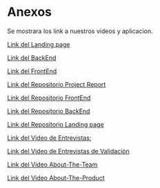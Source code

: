 # Anexos
Se mostrara los link a nuestros videos y aplicacion.

[Link del Landing page](https://devops-upc.github.io/TeamSync-LandingPage/)

[Link del BackEnd]()

[Link del FrontEnd]()

[Link del Repositorio Project Report](https://github.com/DevOps-Upc/TeamSync-ProjectReport)

[Link del Repositorio FrontEnd](https://github.com/DevOps-Upc/teamsync-frontend)

[Link del Repositorio BackEnd](https://github.com/DevOps-Upc/TeamSync-Backend)

[Link del Repositorio Landing page](https://github.com/DevOps-Upc/TeamSync-LandingPage)

[Link del Video de Entrevistas:](https://upcedupe-my.sharepoint.com/:v:/g/personal/u202123362_upc_edu_pe/EX-xeKlhmkxAlRzXa2nLt9UBZHsYaloNrIkuszsGQN6y1Q?nav=eyJyZWZlcnJhbEluZm8iOnsicmVmZXJyYWxBcHAiOiJPbmVEcml2ZUZvckJ1c2luZXNzIiwicmVmZXJyYWxBcHBQbGF0Zm9ybSI6IldlYiIsInJlZmVycmFsTW9kZSI6InZpZXciLCJyZWZlcnJhbFZpZXciOiJNeUZpbGVzTGlua0NvcHkifX0&e=98Mb4f)

[Link del Video de Entrevistas de Validación](https://upcedupe-my.sharepoint.com/:v:/g/personal/u202123362_upc_edu_pe/EYdYe6GIEt9Opp76FhCBYVEBPTr1LOe6ZfMi_n397oldxQ?nav=eyJyZWZlcnJhbEluZm8iOnsicmVmZXJyYWxBcHAiOiJPbmVEcml2ZUZvckJ1c2luZXNzIiwicmVmZXJyYWxBcHBQbGF0Zm9ybSI6IldlYiIsInJlZmVycmFsTW9kZSI6InZpZXciLCJyZWZlcnJhbFZpZXciOiJNeUZpbGVzTGlua0NvcHkifX0&e=aItow9)

[Link del Video About-The-Team]()

[Link del Video About-The-Product]()
